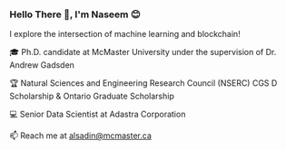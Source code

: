 ### Hello There 👋, I'm Naseem 😊


I explore the intersection of machine learning and blockchain! 

  🎓 Ph.D. candidate at McMaster University under the supervision of Dr. Andrew Gadsden

  🏆 Natural Sciences and Engineering Research Council (NSERC) CGS D Scholarship & Ontario Graduate Scholarship 
  
  💻 Senior Data Scientist at Adastra Corporation 
  
  📫 Reach me at alsadin@mcmaster.ca
